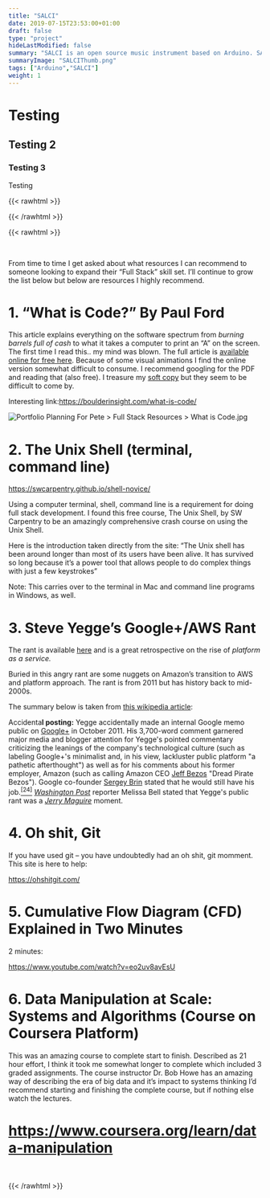 ```yaml
---
title: "SALCI"
date: 2019-07-15T23:53:00+01:00
draft: false
type: "project"
hideLastModified: false
summary: "SALCI is an open source music instrument based on Arduino. SALCI uses a light sensor array to generate music.  A person may intentionally manipulate the light, creating shadows, to play the instrument"
summaryImage: "SALCIThumb.png"
tags: ["Arduino","SALCI"]
weight: 1
---
```


# Testing
## Testing 2
### Testing 3

Testing

{{< rawhtml >}}
<script type="text/javascript" src="https://rbtlabs.atlassian.net/s/d41d8cd98f00b204e9800998ecf8427e-T/ghusgb/b/20/a44af77267a987a660377e5c46e0fb64/_/download/batch/com.atlassian.jira.collector.plugin.jira-issue-collector-plugin:issuecollector/com.atlassian.jira.collector.plugin.jira-issue-collector-plugin:issuecollector.js?locale=en-US&collectorId=af32d163"></script>
{{< /rawhtml >}}

{{< rawhtml >}}
 <body class="mceContentBody aui-theme-default wiki-content fullsize">
        <p>&nbsp;</p>         <p>From time to time I get asked about what resources I can recommend to someone looking to expand their “Full Stack” skill set.  I’ll continue to grow the list below but below are resources I highly recommend. </p><h1>1. “What is Code?” By Paul Ford</h1><p>This article explains everything on the software spectrum from <em>burning barrels full of cash</em> to what it takes a computer to print an “A” on the screen.  The first time I read this.. my mind was blown. The full article is <a href="https://www.bloomberg.com/graphics/2015-paul-ford-what-is-code/">available online for free here</a>.  Because of some visual animations I find the online version somewhat difficult to consume. I recommend googling for the PDF and reading that (also free).   I treasure my <a href="https://www.amazon.com/dp/B00ZK4LRXU/?coliid=ISEYDIF0FG09C&amp;colid=ZWRL0CS0V2XH&amp;psc=1&amp;ref_=lv_ov_lig_dp_it">soft copy</a> but they seem to be difficult to come by.</p><p>Interesting link:<a href="https://boulderinsight.com/what-is-code/">https://boulderinsight.com/what-is-code/</a></p><img class="confluence-embedded-image image-center" src="https://rbtlabs.atlassian.net/wiki/download/attachments/53477530/What%20is%20Code.jpg?version=1&amp;modificationDate=1578189094295&amp;cacheVersion=1&amp;api=v2" data-image-src="https://rbtlabs.atlassian.net/wiki/download/attachments/53477530/What%20is%20Code.jpg?version=1&amp;modificationDate=1578189094295&amp;cacheVersion=1&amp;api=v2" data-height="1575" data-width="1182" data-unresolved-comment-count="0" data-linked-resource-id="53510494" data-linked-resource-version="1" data-linked-resource-type="attachment" data-linked-resource-default-alias="What is Code.jpg" data-base-url="https://rbtlabs.atlassian.net/wiki" data-linked-resource-content-type="image/jpeg" data-linked-resource-container-id="53477530" data-linked-resource-container-version="15" data-media-id="eab8b9c1-0442-4960-b496-a4e8f29fde8c" data-media-type="file" title="Portfolio Planning For Pete > Full Stack Resources > What is Code.jpg" data-location="Portfolio Planning For Pete > Full Stack Resources > What is Code.jpg" data-image-height="1575" data-image-width="1182"><p /><h1>2. The Unix Shell (terminal, command line) </h1><p><a href="https://swcarpentry.github.io/shell-novice/">https://swcarpentry.github.io/shell-novice/</a></p><p>Using a computer terminal, shell, command line is a requirement for doing full stack development.  I found this free course, The Unix Shell, by SW Carpentry to be an amazingly comprehensive crash course on using the Unix Shell.   </p><p>Here is the introduction taken directly from the site: “The Unix shell has been around longer than most of its users have been alive. It has survived so long because it’s a power tool that allows people to do complex things with just a few keystrokes”</p><p> Note: This carries over to the terminal in Mac and command line programs in Windows, as well.</p><h1>3. Steve Yegge’s Google+/AWS Rant</h1><p>The rant is available <a href="https://gist.github.com/chitchcock/1281611">here</a> and is a great retrospective on the rise of <em>platform as a service.</em></p><p>Buried in this angry rant are some nuggets on Amazon’s transition to AWS and platform approach. The rant is from 2011 but has history back to mid-2000s.</p><p>The summary below is  taken from <a href="https://en.wikipedia.org/wiki/Steve_Yegge">this wikipedia article</a>: </p><p>Accidenta<strong>l posting:</strong> Yegge accidentally made an internal Google memo public on <a href="https://en.wikipedia.org/wiki/Google%2B">Google+</a> in October 2011. His 3,700-word comment garnered major media and blogger attention for Yegge's pointed commentary criticizing the leanings of the company's technological culture (such as labeling Google+'s minimalist and, in his view, lackluster public platform &quot;a pathetic afterthought&quot;) as well as for his comments about his former employer, Amazon (such as calling Amazon CEO <a href="https://en.wikipedia.org/wiki/Jeff_Bezos">Jeff Bezos</a> &quot;Dread Pirate Bezos&quot;). Google co-founder <a href="https://en.wikipedia.org/wiki/Sergey_Brin">Sergey Brin</a> stated that he would still have his job.<a href="https://en.wikipedia.org/wiki/Steve_Yegge#cite_note-24"><sup>[24]</sup></a> <a href="https://en.wikipedia.org/wiki/Washington_Post"><em>Washington Post</em></a> reporter Melissa Bell stated that Yegge's public rant was a <a href="https://en.wikipedia.org/wiki/Jerry_Maguire"><em>Jerry Maguire</em></a> moment.</p><h1>4. Oh shit, Git</h1><p>If you have used git – you have undoubtedly had an oh shit, git momment.  This site is here to help:</p><p><a href="https://ohshitgit.com/">https://ohshitgit.com/</a></p><h1>5. Cumulative Flow Diagram (CFD) Explained in Two Minutes</h1><p>2 minutes:</p><p><a href="https://www.youtube.com/watch?v=eo2uv8avEsU">https://www.youtube.com/watch?v=eo2uv8avEsU</a></p><h1>6. Data Manipulation at Scale: Systems and Algorithms (Course on Coursera Platform)</h1><p>This was an amazing course to complete start to finish. Described as 21 hour effort,  I think it took me somewhat longer to complete which included 3 graded assignments. The course instructor Dr. Bob Howe has an amazing way of describing the era of big data and it’s impact to systems thinking  I’d recommend starting and finishing the complete course, but if nothing else watch the lectures. </p><h1> <a href="https://www.coursera.org/learn/data-manipulation">https://www.coursera.org/learn/data-manipulation</a></h1><p />
        <p>&nbsp;</p>
    </body>



{{< /rawhtml >}}


